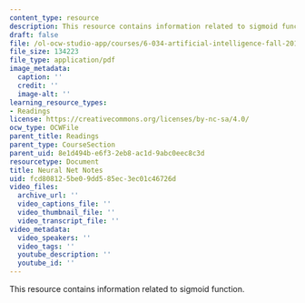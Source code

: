 ```yaml
---
content_type: resource
description: This resource contains information related to sigmoid function.
draft: false
file: /ol-ocw-studio-app/courses/6-034-artificial-intelligence-fall-2010/fcd808125be09dd585ec3ec01c46726d_MIT6_034F10_netmath.pdf
file_size: 134223
file_type: application/pdf
image_metadata:
  caption: ''
  credit: ''
  image-alt: ''
learning_resource_types:
- Readings
license: https://creativecommons.org/licenses/by-nc-sa/4.0/
ocw_type: OCWFile
parent_title: Readings
parent_type: CourseSection
parent_uid: 8e1d494b-e6f3-2eb8-ac1d-9abc0eec8c3d
resourcetype: Document
title: Neural Net Notes
uid: fcd80812-5be0-9dd5-85ec-3ec01c46726d
video_files:
  archive_url: ''
  video_captions_file: ''
  video_thumbnail_file: ''
  video_transcript_file: ''
video_metadata:
  video_speakers: ''
  video_tags: ''
  youtube_description: ''
  youtube_id: ''
---
```

This resource contains information related to sigmoid function.